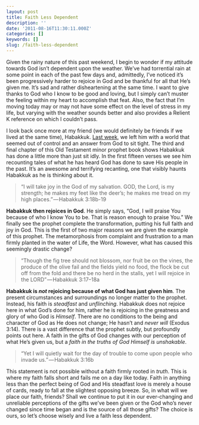 ```yaml
---
layout: post
title: Faith Less Dependent
description: ''
date: '2011-08-16T11:30:11.000Z'
categories: []
keywords: []
slug: /faith-less-dependent
---
```


Given the rainy nature of this past weekend, I begin to wonder if my attitude towards God isn’t dependent upon the weather. We’ve had torrential rain at some point in each of the past few days and, admittedly, I’ve noticed it’s been progressively harder to rejoice in God and be thankful for all that He’s given me. It’s sad and rather disheartening at the same time. I want to give thanks to God who I know to be good and loving, but I simply can’t muster the feeling within my heart to accomplish that feat. Also, the fact that I’m moving today may or may not have some effect on the level of stress in my life, but varying with the weather sounds better and also provides a Relient K reference on which I couldn’t pass.

I look back once more at my friend (we would definitely be friends if we lived at the same time), Habakkuk. [Last week](http://104.193.143.57/~waywar13/ce/2011/08/09/out-of-control/), we left him with a world that seemed out of control and an answer from God to sit tight. The third and final chapter of this Old Testament minor prophet book shows Habakkuk has done a little more than just sit idly. In the first fifteen verses we see him recounting tales of what he has heard God has done to save His people in the past. It’s an awesome and terrifying recanting, one that visibly haunts Habakkuk as he is thinking about it.

> “I will take joy in the God of my salvation. GOD, the Lord, is my strength; he makes my feet like the deer’s; he makes me tread on my high places.” — Habakkuk 3:18b-19

**Habakkuk then rejoices in God**. He simply says, “God, I will praise You because of who I know You to be. That is reason enough to praise You.” We finally see the prophet complete the transformation, putting his full faith and joy in God. This is the first of two major reasons we are given the example of this prophet. The metamorphosis from complaint and frustration to a man firmly planted in the water of Life, the Word. However, what has caused this seemingly drastic change?

> “Though the fig tree should not blossom, nor fruit be on the vines, the produce of the olive fail and the fields yield no food, the flock be cut off from the fold and there be no herd in the stalls, yet I will rejoice in the LORD” — Habakkuk 3:17–18a

**Habakkuk is _not_ rejoicing because of what God has just given him**. The present circumstances and surroundings no longer matter to the prophet. Instead, his faith is _steadfast_ and _unflinching_. Habakkuk does not rejoice here in what God’s done for him, rather he is rejoicing in the greatness and glory of who God is _Himself_. There are no conditions to the being and character of God as He does not change; He hasn’t and _never will_ (Exodus 3:14). There is a vast difference that the prophet subtly, but profoundly points out here. A faith in the gifts of God changes with our perception of what He’s given us, but a _faith in the truths of God Himself is unshakable_.

> “Yet I will quietly wait for the day of trouble to come upon people who invade us.” — Habakkuk 3:16b

This statement is not possible without a faith firmly rooted in _truth_. This is where my faith falls short and fails me on a day like today. Faith in anything less than the perfect being of God and His steadfast love is merely a house of cards, ready to fall at the slightest opposing breeze. So, in what will we place our faith, friends? Shall we continue to put it in our ever-changing and unreliable perceptions of the gifts we’ve been given or the God who’s never changed since time began and is the source of all those gifts? The choice is ours, so let’s choose wisely and live a faith less dependent.